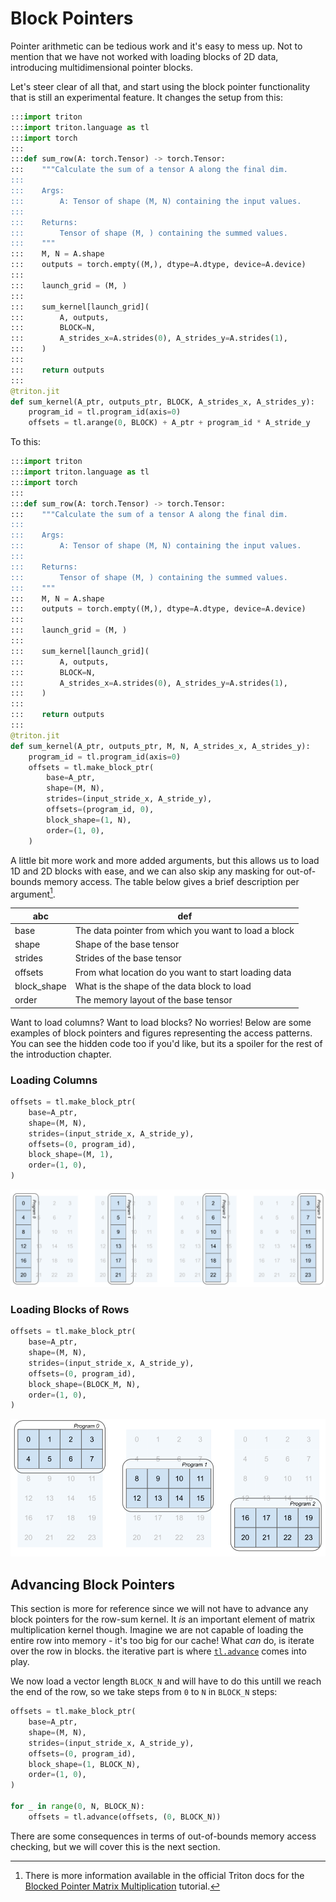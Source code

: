 # Block Pointers

Pointer arithmetic can be tedious work and it's easy to mess up.
Not to mention that we have not worked with loading blocks of 2D data, introducing multidimensional pointer blocks.

Let's steer clear of all that, and start using the block pointer functionality that is still an experimental feature. It changes the setup from this:

```python
:::import triton
:::import triton.language as tl
:::import torch
:::
:::def sum_row(A: torch.Tensor) -> torch.Tensor:
:::    """Calculate the sum of a tensor A along the final dim.
:::
:::    Args:
:::        A: Tensor of shape (M, N) containing the input values.
:::
:::    Returns:
:::        Tensor of shape (M, ) containing the summed values.
:::    """
:::    M, N = A.shape
:::    outputs = torch.empty((M,), dtype=A.dtype, device=A.device)
:::
:::    launch_grid = (M, )
:::
:::    sum_kernel[launch_grid](
:::        A, outputs,
:::        BLOCK=N,
:::        A_strides_x=A.strides(0), A_strides_y=A.strides(1),
:::    )
:::
:::    return outputs
:::
@triton.jit
def sum_kernel(A_ptr, outputs_ptr, BLOCK, A_strides_x, A_strides_y):
    program_id = tl.program_id(axis=0)
    offsets = tl.arange(0, BLOCK) + A_ptr + program_id * A_stride_y    
```

To this:

```python
:::import triton
:::import triton.language as tl
:::import torch
:::
:::def sum_row(A: torch.Tensor) -> torch.Tensor:
:::    """Calculate the sum of a tensor A along the final dim.
:::
:::    Args:
:::        A: Tensor of shape (M, N) containing the input values.
:::
:::    Returns:
:::        Tensor of shape (M, ) containing the summed values.
:::    """
:::    M, N = A.shape
:::    outputs = torch.empty((M,), dtype=A.dtype, device=A.device)
:::
:::    launch_grid = (M, )
:::
:::    sum_kernel[launch_grid](
:::        A, outputs,
:::        BLOCK=N,
:::        A_strides_x=A.strides(0), A_strides_y=A.strides(1),
:::    )
:::
:::    return outputs
:::
@triton.jit
def sum_kernel(A_ptr, outputs_ptr, M, N, A_strides_x, A_strides_y):
    program_id = tl.program_id(axis=0)
    offsets = tl.make_block_ptr(
        base=A_ptr,
        shape=(M, N),
        strides=(input_stride_x, A_stride_y),
        offsets=(program_id, 0),
        block_shape=(1, N),
        order=(1, 0),
    )
```
A little bit more work and more added arguments, but this allows us to load 1D and 2D blocks with ease, and we can also skip any masking for out-of-bounds memory access. The table below gives a brief description per argument[^1].

| abc         | def |
|-------------|-----|
| base        | The data pointer from which you want to load a block |
| shape       | Shape of the base tensor |
| strides     | Strides of the base tensor |
| offsets     | From what location do you want to start loading data |
| block_shape | What is the shape of the data block to load |
| order       | The memory layout of the base tensor |

Want to load columns? Want to load blocks? No worries! Below are some examples of block pointers and figures representing the access patterns. You can see the hidden code too if you'd like, but its a spoiler for the rest of the introduction chapter.

### Loading Columns
```python
offsets = tl.make_block_ptr(
    base=A_ptr,
    shape=(M, N),
    strides=(input_stride_x, A_stride_y),
    offsets=(0, program_id),
    block_shape=(M, 1),
    order=(1, 0),
)
```

![With block pointers we can easily switch to loading columns instead of rows.](images/column-offsets.svg)

### Loading Blocks of Rows
```python
offsets = tl.make_block_ptr(
    base=A_ptr,
    shape=(M, N),
    strides=(input_stride_x, A_stride_y),
    offsets=(0, program_id),
    block_shape=(BLOCK_M, N),
    order=(1, 0),
)
```
![With block pointers we can also switch easily to blocks of rows.](images/block-offsets.svg)


## Advancing Block Pointers
This section is more for reference since we will not have to advance any block pointers for the row-sum kernel. It *is* an important element of matrix multiplication kernel though. Imagine we are not capable of loading the entire row into memory - it's too big for our cache! What *can* do, is iterate over the row in blocks. the iterative part is where [`tl.advance`]() comes into play.

We now load a vector length `BLOCK_N` and will have to do this untill we reach the end of the row, so we take steps from `0` to `N` in `BLOCK_N` steps:

```python
offsets = tl.make_block_ptr(
    base=A_ptr,
    shape=(M, N),
    strides=(input_stride_x, A_stride_y),
    offsets=(0, program_id),
    block_shape=(1, BLOCK_N),
    order=(1, 0),
)

for _ in range(0, N, BLOCK_N):
    offsets = tl.advance(offsets, (0, BLOCK_N))
```

There are some consequences in terms of out-of-bounds memory access checking, but we will cover this is the next section.

[^1]: There is more information available in the official Triton docs for the [Blocked Pointer Matrix Multiplication](https://triton-lang.org/main/getting-started/tutorials/08-experimental-block-pointer.html#make-a-block-pointer) tutorial.